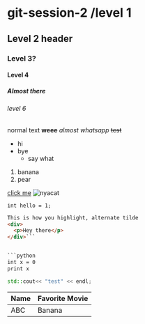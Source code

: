# git-session-2 /level 1
## Level 2 header
### Level 3?
#### Level 4
##### Almost there
###### level 6
normal text **weee** _almost whatsapp_ ~~test~~
* hi
* bye
  * say what


1. banana
2. pear

[click me](http://www.google.com)
![nyacat](https://encrypted-tbn2.gstatic.com/images?q=tbn:ANd9GcRiXhgkC523CD5DIdvfwFl3G_S1Hc3oHzh8NUTXPeRSfYv1i8rA)

`int hello = 1;`

```html
This is how you highlight, alternate tilde
<div>
  <p>Hey there</p>
</div>```


```python
int x = 0
print x
```

```C++
std::cout<< "test" << endl;
```

|Name | Favorite Movie |
|:----|:----------------|
|ABC| Banana|
